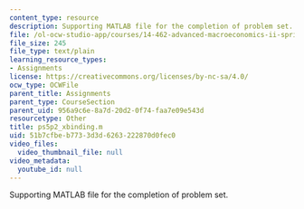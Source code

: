 ```yaml
---
content_type: resource
description: Supporting MATLAB file for the completion of problem set.
file: /ol-ocw-studio-app/courses/14-462-advanced-macroeconomics-ii-spring-2004/51b7cfbeb7733d3d6263222870d0fec0_ps5p2_xbinding.m
file_size: 245
file_type: text/plain
learning_resource_types:
- Assignments
license: https://creativecommons.org/licenses/by-nc-sa/4.0/
ocw_type: OCWFile
parent_title: Assignments
parent_type: CourseSection
parent_uid: 956a9c6e-8a7d-20d2-0f74-faa7e09e543d
resourcetype: Other
title: ps5p2_xbinding.m
uid: 51b7cfbe-b773-3d3d-6263-222870d0fec0
video_files:
  video_thumbnail_file: null
video_metadata:
  youtube_id: null
---
```

Supporting MATLAB file for the completion of problem set.